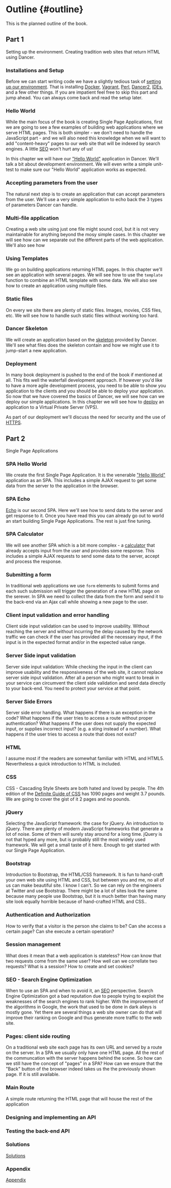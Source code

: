 # Outline {#outline}

This is the planned outline of the book.

## Part 1

Setting up the environment. Creating tradition web sites that return HTML using Dancer.

### Installations and Setup

Before we can start writing code we have a slightly tedious task of [setting up our environment](#setup-environment). That is installing [Docker](#docker), [Vagrant](#vagrant), [Perl](#install-perl), [Dancer2](#install-dancer), [IDEs](#ide), and a few other things. If you are impatient feel free to skip this part and jump ahead. You can always come back and read the setup later.

### Hello World

While the main focus of the book is creating Single Page Applications, first we are going to see a few examples of building web applications where we serve HTML pages. This is both simpler - we don't need to handle the JavaScript part - and we will also need this knowledge when we will want to add "content-heavy" pages to our web site that will be indexed by search engines. A little [SEO](#seo) won't hurt any of us!

In this chapter we will have our ["Hello World"](#hello-world) application in Dancer. We'll talk a bit about development environment. We will even write a simple unit-test to make sure our "Hello World" application works as expected.

### Accepting parameters from the user

The natural next step is to create an application that can accept parameters from the user. We'll use a very simple application
to echo back the 3 types of parameters Dancer can handle.

### Multi-file application

Creating a web site using just one file might sound cool, but it is not very maintainable for anything beyond the mosy simple cases. In this chapter we will see how can we separate out the different parts of the web application. We'll also see how 

### Using Templates

We go on building applications returning HTML pages. In this chapter we'll see an application with several pages. We will see how to use the `template` function to combine an HTML template with some data. We will also see how to create an application using multiple files. 

### Static files

On every we site there are plenty of static files. Images, movies, CSS files, etc.
We will see how to handle such static files without working too hard.

### Dancer Skeleton

We will create an application based on the [skeleton](#dancer-skeleton) provided by Dancer. We'll see what files does the skeleton contain and how we might use it to jump-start a new application.

### Deployment

In many book deployment is pushed to the end of the book if mentioned at all. This fits well the waterfall development approach. If however you'd like to have a more agile development process, you need to be able to show you application to the clients and you should be able to deploy your application. So now that we have covered the basics of Dancer, we will see how can we deploy our simple applications. In this chapter we will see how to [deploy](#deployment) an application to a Virtual Private Server (VPS).

As part of our deployment we'll discuss the need for security and the use of [HTTPS](#https).

## Part 2

Single Page Applications

### SPA Hello World

We create the first Single Page Application. It is the venerable ["Hello World"](#spa-hello-world) application as an SPA. This includes a simple AJAX request to get some data from the server to the application in the browser.

### SPA Echo

[Echo](#spa-echo) is our second SPA. Here we'll see how to send data to the server and get response to it. Once you have read this you can already go out to world an start building Single Page Applications. The rest is just fine tuning.

### SPA Calculator

We will see another SPA which is a bit more complex - a [calculator](#spa-calculator) that already accepts input from the user and provides some response. This includes a simple AJAX requests to send some data to the server, accept and process the response.

### Submitting a form

In traditional web applications we use `form` elements to submit forms and each such submission will trigger the generation of a new HTML page on the serever. In SPA we need to collect the data from the form and send it to the back-end via an Ajax call while showing a new page to the user.

### Client input validation and error handling

Client side input validation can be used to improve usability. Without reaching the server and without incurring the delay caused by the network traffic we can check if the user has provided all the necessary input, if the input is in the expected format and/or in the expected value range.

### Server Side input validation

Server side input validation: While checking the input in the client can improve usability and the responsiveness of the web site, it cannot replace server side input validation. After all a person who might want to break in your service can circumvent the client side validation and send data directly to your back-end. You need to protect your service at that point.

### Server Side Errors

Server side error handling. What happens if there is an exception in the code?
What happens if the user tries to access a route without proper authentication?
What happens if the user does not supply the expected input, or supplies incorrect input? (e.g. a sting instead of a number).
What happens if the user tries to access a route that does not exist?

### HTML

I assume most if the readers are somewhat familiar with HTML and HTML5. Nevertheless a quick introduction to HTML is included.

### CSS

CSS - Cascading Style Sheets are both hated and loved by people. The 4th edition of the [Definite Guide of CSS](https://www.amazon.com/CSS-Definitive-Guide-Visual-Presentation/dp/1449393195?tag=szabgab-20) has 1090 pages and weight 3.7 pounds. We are going to cover the gist of it 2 pages and no pounds.

### jQuery

Selecting the JavaScript framework: the case for jQuery. An introduction to jQuery. There are plenty of modern JavaScript frameworks that generate a lot of noise. Some of them will surely stay around for a long time. jQuery is not that hyped any more, but is probably still the most widely used framework. We will get a small taste of it here. Enough to get started with our Single Page Application.


### Bootstrap

Introduction to Bootstrap, the HTML/CSS framework. It is fun to hand-craft your own web site using HTML and CSS, but between you and me, no all of us can make beautiful site. I know I can't. So we can rely on the engineers at Twitter and use Bootstrap. There might be a lot of sites look the same because many people use Bootstrap, but it is much better than having many site look equally horrible because of hand-crafted HTML and CSS..

### Authentication and Authorization

How to verify that a visitor is the person she claims to be? Can she access a certain page? Can she execute a certain operation?

### Session management

What does it mean that a web application is stateless? 
How can know that two requests come from the same user? How well can we correllate two requests?
What is a session? How to create and set cookies?

### SEO - Search Engine Optimization

When to use an SPA and when to avoid it, an [SEO](#seo) perspective. Search Engine Optimization got a bad reputation due to people trying to exploit the weaknesses of the search engines to rank higher. With the improvement of the algorithms in Google, the work that used to be done in dark alleys is mostly gone. Yet there are several things a web site owner can do that will improve their ranking on Google and thus generate more traffic to the web site.

### Pages: client side routing

On a traditional web site each page has its own URL and served by a route on the server. In a SPA we usually
only have one HTML page. All the rest of the communcation with the server happens behind the scene. So how
can we still have the concept of "pages" in a SPA? How can we ensure that the "Back" button of the browser
indeed takes us the the previously shown page. If it is still available.

### Main Route

A simple route returning the HTML page that will house the rest of the application

### Designing and implementing an API

### Testing the back-end API

### Solutions

[Solutions](#solutions)

### Appendix

[Appendix](#appendix)




